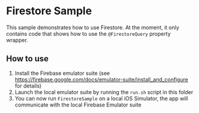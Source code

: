 # Firestore Sample

This sample demonstrates how to use Firestore. At the moment, it only contains 
code that shows how to use the `@FirestoreQuery` property wrapper.

## How to use

1. Install the Firebase emulator suite (see https://firebase.google.com/docs/emulator-suite/install_and_configure for details)
2. Launch the local emulator suite by running the `run.sh` script in this folder
3. You can now run `FirestoreSample` on a local iOS Simulator, the app will communicate with the local Firebase Emulator suite
